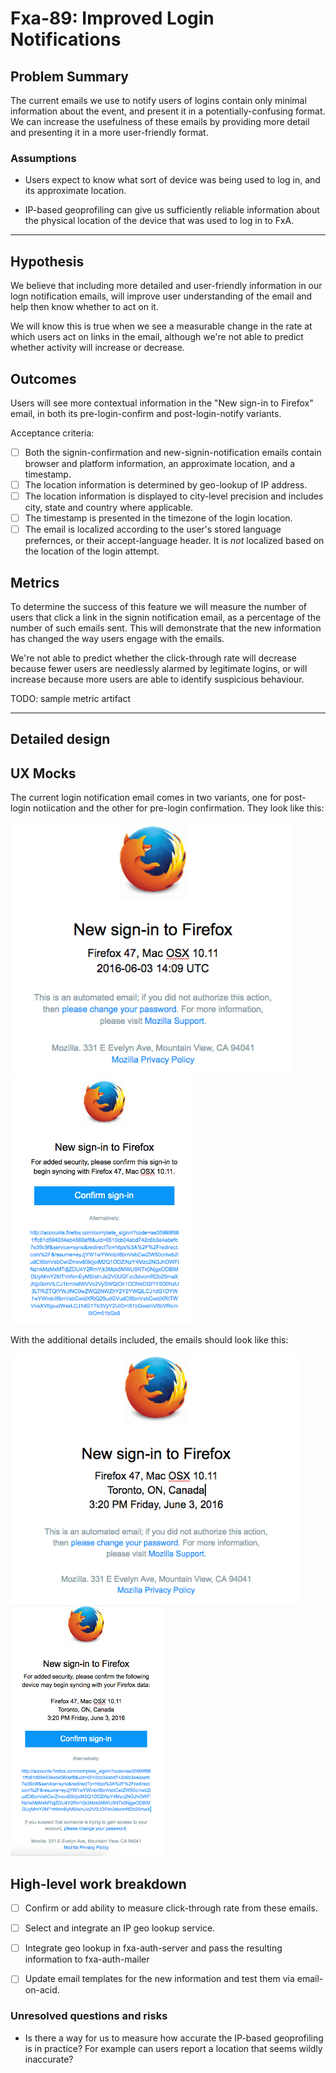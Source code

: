 
# Fxa-89: Improved Login Notifications

## Problem Summary

The current emails we use to notify users of logins
contain only minimal information about the event,
and present it in a potentially-confusing format.
We can increase the usefulness of these emails
by providing more detail
and presenting it in a more user-friendly format.

### Assumptions

* Users expect to know what sort of device
  was being used to log in, and its approximate location.

* IP-based geoprofiling
  can give us sufficiently reliable information
  about the physical location of the device
  that was used to log in to FxA.

****

## Hypothesis

We believe that
including more detailed and user-friendly information
in our logn notification emails,
will improve user understanding of the email
and help then know whether to act on it.

We will know this is true when we see
a measurable change in the rate at which users
act on links in the email,
although we're not able to predict
whether activity will increase or decrease.

## Outcomes

Users will see more contextual information
in the "New sign-in to Firefox" email,
in both its pre-login-confirm and post-login-notify variants.

Acceptance criteria:

* [ ] Both the signin-confirmation and new-signin-notification emails
      contain browser and platform information, an approximate location,
      and a timestamp.
* [ ] The location information is determined by geo-lookup of IP address.
* [ ] The location information is displayed to city-level precision
      and includes city, state and country where applicable.
* [ ] The timestamp is presented in the timezone of the login location.
* [ ] The email is localized according to the user's stored language
      prefernces, or their accept-language header.  It is *not* localized
      based on the location of the login attempt.

## Metrics

To determine the success of this feature
we will measure the number of users
that click a link in the signin notification email,
as a percentage of the number of such emails sent.
This will demonstrate that the new information
has changed the way users engage with the emails.

We're not able to predict
whether the click-through rate
will decrease because fewer users
are needlessly alarmed by legitimate logins,
or will increase because more users
are able to identify suspicious behaviour.

TODO: sample metric artifact

****

## Detailed design

## UX Mocks

The current login notification email
comes in two variants,
one for post-login notiication
and the other for pre-login confirmation.
They look like this:

<img src="current_notify_signin.png" height="400">
<img src="current_confirm_signin.png" height="400">

With the additional details included,
the emails should look like this:

<img src="new_notify_signin.png" height="400">
<img src="new_confirm_signin.png" height="400">


## High-level work breakdown

* [ ] Confirm or add ability to measure click-through
      rate from these emails.
* [ ] Select and integrate an IP geo lookup service.
* [ ] Integrate geo lookup in fxa-auth-server and pass
      the resulting information to fxa-auth-mailer
* [ ] Update email templates for the new information
      and test them via email-on-acid.


### Unresolved questions and risks

* Is there a way for us to measure how accurate
  the IP-based geoprofiling is in practice?
  For example can users report a location that
  seems wildly inaccurate?

